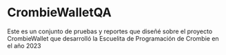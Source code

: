 # CrombieWalletQA
Este es un conjunto de pruebas y reportes que diseñé sobre el proyecto CrombieWallet que desarrolló la Escuelita de Programación de Crombie en el año 2023
